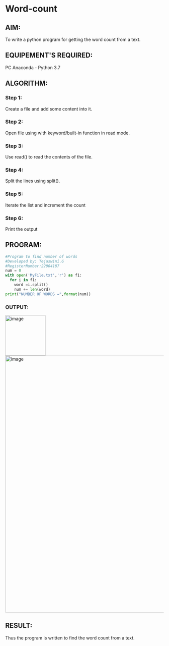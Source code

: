 # Word-count
## AIM:
To write a python program for getting the word count from a text.
## EQUIPEMENT'S REQUIRED: 
PC
Anaconda - Python 3.7
## ALGORITHM: 
### Step 1:
Create a file and add some content into it.
### Step 2: 
Open file using with keyword/built-in function in read mode.
### Step 3: 
Use read() to read the contents of the file.
### Step 4:  
Split the lines using split().
### Step 5: 
Iterate the list and increment the count
### Step 6: 
Print the output
## PROGRAM:
```python
#Program to find number of words
#Developed by: Tejaswini.G
#RegisterNumber:22004187
num = 0
with open('MyFile.txt','r') as f1:
  for i in f1:
    word =i.split()
    num += len(word)
print("NUMBER OF WORDS =",format(num))
```
### OUTPUT:
<img width="128" alt="image" src="https://user-images.githubusercontent.com/121222763/214763056-d55d3e28-3192-4dfc-bf92-71d5e5bd5a78.png">
<img width="814" alt="image" src="https://user-images.githubusercontent.com/121222763/214763123-f96d7660-7603-4827-a7d0-7662d50edb82.png">

## RESULT:
Thus the program is written to find the word count from a text.
